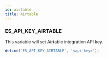 ```yaml
---
id: airtable
title: Airtable
---
```



### ES_API_KEY_AIRTABLE

This variable will set Airtable integration API key.

```php
define('ES_API_KEY_AIRTABLE', '<api-key>');
```
